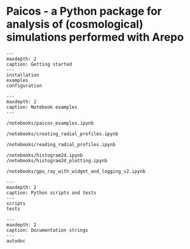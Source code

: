 # Paicos - a Python package for analysis of (cosmological) simulations performed with Arepo

```{toctree}
---
maxdepth: 2
caption: Getting started
---
installation
examples
configuration
```

```{toctree}
---
maxdepth: 2
caption: Notebook examples
---

/notebooks/paicos_examples.ipynb

/notebooks/creating_radial_profiles.ipynb

/notebooks/reading_radial_profiles.ipynb

/notebooks/histogram2d.ipynb
/notebooks/histogram2d_plotting.ipynb

/notebooks/gpu_ray_with_widget_and_logging_v2.ipynb

```

```{toctree}
---
maxdepth: 2
caption: Python scripts and tests
---
scripts
tests
```

```{toctree}
---
maxdepth: 2
caption: Documentation strings
---
autodoc
```
